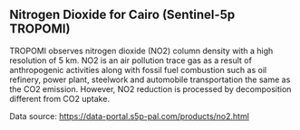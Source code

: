 ## Nitrogen Dioxide for Cairo (Sentinel-5p TROPOMI)

TROPOMI observes nitrogen dioxide (NO2) column density with a high resolution of 5 km. 
NO2 is an air pollution trace gas as a result of anthropogenic activities along with fossil fuel combustion such as oil refinery, power plant, steelwork and automobile transportation the same as the CO2 emission. However, NO2 reduction is processed by decomposition different from CO2 uptake.

Data source: https://data-portal.s5p-pal.com/products/no2.html 
